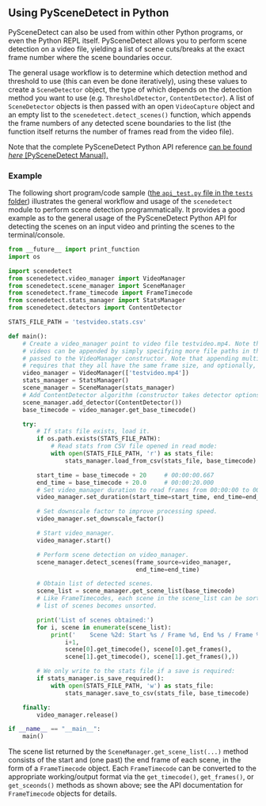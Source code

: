 
Using PySceneDetect in Python
----------------------------------------------------------

PySceneDetect can also be used from within other Python programs, or even the Python REPL itself.  PySceneDetect allows you to perform scene detection on a video file, yielding a list of scene cuts/breaks at the exact frame number where the scene boundaries occur.

The general usage workflow is to determine which detection method and threshold to use (this can even be done iteratively), using these values to create a `SceneDetector` object, the type of which depends on the detection method you want to use (e.g. `ThresholdDetector`, `ContentDetector`).  A list of `SceneDetector` objects is then passed with an open `VideoCapture` object and an empty list to the `scenedetect.detect_scenes()` function, which appends the frame numbers of any detected scene boundaries to the list (the function itself returns the number of frames read from the video file).

Note that the complete PySceneDetect Python API reference [can be found *here* [PySceneDetect Manual].](http://pyscenedetect-manual.readthedocs.io/)



### Example

The following short program/code sample ([the `api_test.py` file in the `tests` folder]((https://github.com/Breakthrough/PySceneDetect/blob/master/tests/api_test.py))) illustrates the general workflow and usage of the `scenedetect` module to perform scene detection programmatically.  It provides a good example as to the general usage of the PySceneDetect Python API for detecting the scenes on an input video and printing the scenes to the terminal/console.


```python
from __future__ import print_function
import os

import scenedetect
from scenedetect.video_manager import VideoManager
from scenedetect.scene_manager import SceneManager
from scenedetect.frame_timecode import FrameTimecode
from scenedetect.stats_manager import StatsManager
from scenedetect.detectors import ContentDetector

STATS_FILE_PATH = 'testvideo.stats.csv'

def main():
    # Create a video_manager point to video file testvideo.mp4. Note that multiple
    # videos can be appended by simply specifying more file paths in the list
    # passed to the VideoManager constructor. Note that appending multiple videos
    # requires that they all have the same frame size, and optionally, framerate.
    video_manager = VideoManager(['testvideo.mp4'])
    stats_manager = StatsManager()
    scene_manager = SceneManager(stats_manager)
    # Add ContentDetector algorithm (constructor takes detector options like threshold).
    scene_manager.add_detector(ContentDetector())
    base_timecode = video_manager.get_base_timecode()

    try:
        # If stats file exists, load it.
        if os.path.exists(STATS_FILE_PATH):
            # Read stats from CSV file opened in read mode:
            with open(STATS_FILE_PATH, 'r') as stats_file:
                stats_manager.load_from_csv(stats_file, base_timecode)

        start_time = base_timecode + 20     # 00:00:00.667
        end_time = base_timecode + 20.0     # 00:00:20.000
        # Set video_manager duration to read frames from 00:00:00 to 00:00:20.
        video_manager.set_duration(start_time=start_time, end_time=end_time)

        # Set downscale factor to improve processing speed.
        video_manager.set_downscale_factor()

        # Start video_manager.
        video_manager.start()

        # Perform scene detection on video_manager.
        scene_manager.detect_scenes(frame_source=video_manager,
                                    end_time=end_time)

        # Obtain list of detected scenes.
        scene_list = scene_manager.get_scene_list(base_timecode)
        # Like FrameTimecodes, each scene in the scene_list can be sorted if the
        # list of scenes becomes unsorted.

        print('List of scenes obtained:')
        for i, scene in enumerate(scene_list):
            print('    Scene %2d: Start %s / Frame %d, End %s / Frame %d' % (
                i+1,
                scene[0].get_timecode(), scene[0].get_frames(),
                scene[1].get_timecode(), scene[1].get_frames(),))

        # We only write to the stats file if a save is required:
        if stats_manager.is_save_required():
            with open(STATS_FILE_PATH, 'w') as stats_file:
                stats_manager.save_to_csv(stats_file, base_timecode)

    finally:
        video_manager.release()

if __name__ == "__main__":
    main()
```


The scene list returned by the `SceneManager.get_scene_list(...)` method consists of the start and (one past) the end frame of each scene, in the form of a `FrameTimecode` object.  Each `FrameTimecode` can be converted to the appropriate working/output format via the `get_timecode()`, `get_frames()`, or `get_sceonds()` methods as shown above; see the API documentation for `FrameTimecode` objects for details.


